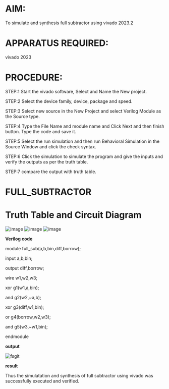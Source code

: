 # AIM:

To simulate and synthesis full subtractor using vivado 2023.2

# APPARATUS REQUIRED:

vivado 2023

# PROCEDURE:

STEP:1 Start the vivado software, Select and Name the New project.

STEP:2 Select the device family, device, package and speed.

STEP:3 Select new source in the New Project and select Verilog Module as the Source type.

STEP:4 Type the File Name and module name and Click Next and then finish button. Type the code and save it.

STEP:5 Select the run simulation and then run Behavioral Simulation in the Source Window and click the check syntax.

STEP:6 Click the simulation to simulate the program and give the inputs and verify the outputs as per the truth table.

STEP:7 compare the output with truth table.

# FULL_SUBTRACTOR
# Truth Table and Circuit Diagram
![image](https://github.com/RESMIRNAIR/FULL_SUBTRACTOR/assets/154305926/351addef-f7bb-4862-9817-616a41b4c882)
![image](https://github.com/RESMIRNAIR/FULL_SUBTRACTOR/assets/154305926/906152b8-63bc-4f70-9132-6b6b4420b22d)
![image](https://github.com/RESMIRNAIR/FULL_SUBTRACTOR/assets/154305926/7d480140-153a-4a7e-a6d2-5323c6bd4974)

**Verilog code**

module full_sub(a,b,bin,diff,borrow); 

input a,b,bin; 

output diff,borrow; 

wire w1,w2,w3; 

xor g1(w1,a,bin); 

and g2(w2,~a,b); 

xor g3(diff,w1,bin); 

or g4(borrow,w2,w3); 

and g5(w3,~w1,bin); 

endmodule 

**output**

![fsgit](https://github.com/nithin2134/FULL_SUBTRACTOR/assets/160302970/2466be97-7645-463f-933a-585670368fa3)

**result** 

Thus the simulatation and synthesis of full subtractor using vivado was successfully executed and verified.
